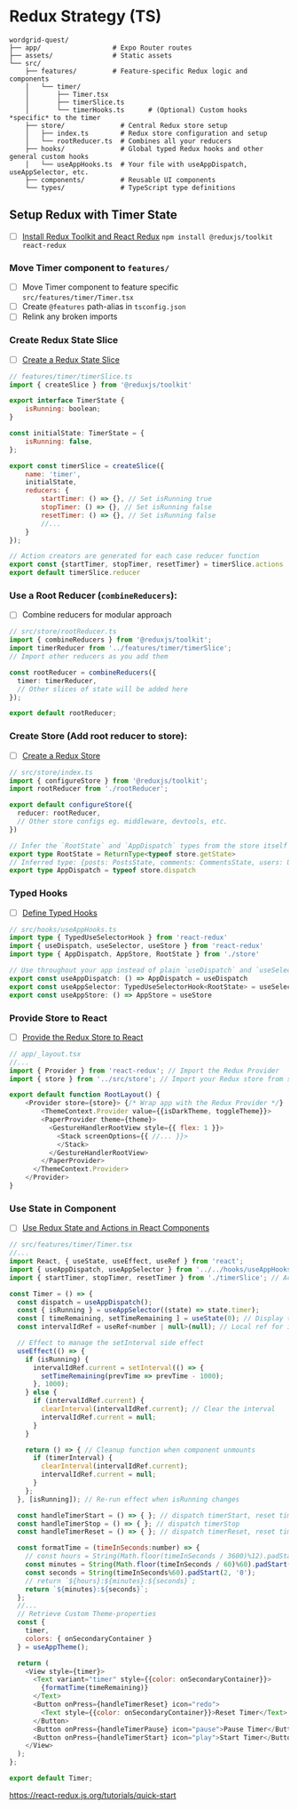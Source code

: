 # Redux Strategy (TS)

    wordgrid-quest/
    ├── app/                  # Expo Router routes
    ├── assets/               # Static assets
    └── src/
        ├── features/         # Feature-specific Redux logic and components
        │   └── timer/
        │       ├── Timer.tsx
        │       ├── timerSlice.ts
        │       └── timerHooks.ts      # (Optional) Custom hooks *specific* to the timer
        ├── store/              # Central Redux store setup
        │   ├── index.ts        # Redux store configuration and setup
        │   └── rootReducer.ts  # Combines all your reducers
        ├── hooks/              # Global typed Redux hooks and other general custom hooks
        │   └── useAppHooks.ts  # Your file with useAppDispatch, useAppSelector, etc.
        ├── components/         # Reusable UI components
        └── types/              # TypeScript type definitions


## Setup Redux with Timer State

- [ ] [Install Redux Toolkit and React Redux](https://react-redux.js.org/tutorials/quick-start#install-redux-toolkit-and-react-redux) `npm install @reduxjs/toolkit react-redux`


### Move Timer component to `features/`
- [ ] Move Timer component to feature specific `src/features/timer/Timer.tsx`
- [ ] Create `@features` path-alias in `tsconfig.json`
- [ ] Relink any broken imports

### Create Redux State Slice
- [ ] [Create a Redux State Slice](https://react-redux.js.org/tutorials/quick-start#create-a-redux-state-slice)
```js
// features/timer/timerSlice.ts
import { createSlice } from '@reduxjs/toolkit'

export interface TimerState {
    isRunning: boolean;
}

const initialState: TimerState = {
    isRunning: false,
};

export const timerSlice = createSlice({
    name: 'timer',
    initialState,
    reducers: {
        startTimer: () => {}, // Set isRunning true
        stopTimer: () => {}, // Set isRunning false
        resetTimer: () => {}, // Set isRunning false
        //...
    }
});

// Action creators are generated for each case reducer function
export const {startTimer, stopTimer, resetTimer} = timerSlice.actions
export default timerSlice.reducer
```

### Use a Root Reducer (`combineReducers`):
- [ ] Combine reducers for modular approach
```ts
// src/store/rootReducer.ts
import { combineReducers } from '@reduxjs/toolkit'; 
import timerReducer from '../features/timer/timerSlice'; 
// Import other reducers as you add them

const rootReducer = combineReducers({
  timer: timerReducer,
  // Other slices of state will be added here
});

export default rootReducer; 
```

### Create Store (Add root reducer to store):
- [ ] [Create a Redux Store](https://react-redux.js.org/tutorials/quick-start#create-a-redux-store)
```ts
// src/store/index.ts
import { configureStore } from '@reduxjs/toolkit';
import rootReducer from './rootReducer';

export default configureStore({
  reducer: rootReducer,
  // Other store configs eg. middleware, devtools, etc.
})

// Infer the `RootState` and `AppDispatch` types from the store itself
export type RootState = ReturnType<typeof store.getState>
// Inferred type: {posts: PostsState, comments: CommentsState, users: UsersState}
export type AppDispatch = typeof store.dispatch
```

### Typed Hooks
- [ ] [Define Typed Hooks](https://react-redux.js.org/tutorials/typescript-quick-start#define-typed-hooks)
```ts
// src/hooks/useAppHooks.ts
import type { TypedUseSelectorHook } from 'react-redux'
import { useDispatch, useSelector, useStore } from 'react-redux'
import type { AppDispatch, AppStore, RootState } from './store'

// Use throughout your app instead of plain `useDispatch` and `useSelector`
export const useAppDispatch: () => AppDispatch = useDispatch
export const useAppSelector: TypedUseSelectorHook<RootState> = useSelector
export const useAppStore: () => AppStore = useStore
```

### Provide Store to React
- [ ] [Provide the Redux Store to React](https://react-redux.js.org/tutorials/quick-start#provide-the-redux-store-to-react)
```js
// app/_layout.tsx
//...
import { Provider } from 'react-redux'; // Import the Redux Provider
import { store } from '../src/store'; // Import your Redux store from src/store/index.ts

export default function RootLayout() {
    <Provider store={store}> {/* Wrap app with the Redux Provider */}
        <ThemeContext.Provider value={{isDarkTheme, toggleTheme}}>
        <PaperProvider theme={theme}>
          <GestureHandlerRootView style={{ flex: 1 }}>
            <Stack screenOptions={{ //... }}>
            </Stack>
          </GestureHandlerRootView>
        </PaperProvider>
      </ThemeContext.Provider>
    </Provider>
}
```

### Use State in Component
- [ ] [Use Redux State and Actions in React Components](https://react-redux.js.org/tutorials/quick-start#use-redux-state-and-actions-in-react-components)
```js
// src/features/timer/Timer.tsx
//...
import React, { useState, useEffect, useRef } from 'react';
import { useAppDispatch, useAppSelector } from '../../hooks/useAppHooks'; // Typed hooks
import { startTimer, stopTimer, resetTimer } from './timerSlice'; // Actions

const Timer = () => {
  const dispatch = useAppDispatch();
  const { isRunning } = useAppSelector((state) => state.timer);
  const [ timeRemaining, setTimeRemaining ] = useState(0); // Display time remaining
  const intervalIdRef = useRef<number | null>(null); // Local ref for interval ID

  // Effect to manage the setInterval side effect
  useEffect(() => {
    if (isRunning) {
      intervalIdRef.current = setInterval(() => {
        setTimeRemaining(prevTime => prevTime - 1000);
      }, 1000);
    } else {
      if (intervalIdRef.current) {
        clearInterval(intervalIdRef.current); // Clear the interval
        intervalIdRef.current = null;
      }
    }

    return () => { // Cleanup function when component unmounts
      if (timerInterval) {
        clearInterval(intervalIdRef.current);
        intervalIdRef.current = null;
      }
    };
  }, [isRunning]); // Re-run effect when isRunning changes

  const handleTimerStart = () => { }; // dispatch timerStart, reset time remaining
  const handleTimerStop = () => { }; // dispatch timerStop
  const handleTimerReset = () => { }; // dispatch timerReset, reset time remaining

  const formatTime = (timeInSeconds:number) => {
    // const hours = String(Math.floor(timeInSeconds / 3600)%12).padStart(2, '0');
    const minutes = String(Math.floor(timeInSeconds / 60)%60).padStart(2, '0');
    const seconds = String(timeInSeconds%60).padStart(2, '0');
    // return `${hours}:${minutes}:${seconds}`;
    return `${minutes}:${seconds}`;
  };
  //...
  // Retrieve Custom Theme-properties
  const {
    timer,
    colors: { onSecondaryContainer }
  } = useAppTheme();

  return (
    <View style={timer}>
      <Text variant="timer" style={{color: onSecondaryContainer}}>
        {formatTime(timeRemaining)}
      </Text>
      <Button onPress={handleTimerReset} icon="redo">
        <Text style={{color: onSecondaryContainer}}>Reset Timer</Text>
      </Button>
      <Button onPress={handleTimerPause} icon="pause">Pause Timer</Button>
      <Button onPress={handleTimerStart} icon="play">Start Timer</Button>
    </View>
  );
};

export default Timer;
```

https://react-redux.js.org/tutorials/quick-start

